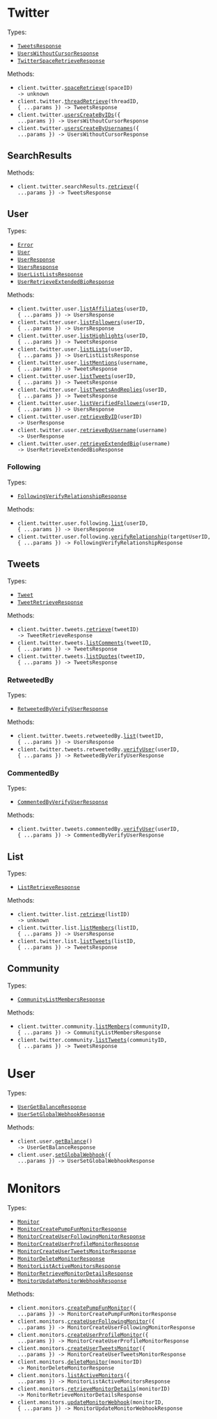 # Twitter

Types:

- <code><a href="./src/resources/twitter/twitter.ts">TweetsResponse</a></code>
- <code><a href="./src/resources/twitter/twitter.ts">UsersWithoutCursorResponse</a></code>
- <code><a href="./src/resources/twitter/twitter.ts">TwitterSpaceRetrieveResponse</a></code>

Methods:

- <code title="get /twitter/space/{space_id}">client.twitter.<a href="./src/resources/twitter/twitter.ts">spaceRetrieve</a>(spaceID) -> unknown</code>
- <code title="get /twitter/thread/{thread_id}">client.twitter.<a href="./src/resources/twitter/twitter.ts">threadRetrieve</a>(threadID, { ...params }) -> TweetsResponse</code>
- <code title="post /twitter/users-by-ids">client.twitter.<a href="./src/resources/twitter/twitter.ts">usersCreateByIDs</a>({ ...params }) -> UsersWithoutCursorResponse</code>
- <code title="post /twitter/users-by-usernames">client.twitter.<a href="./src/resources/twitter/twitter.ts">usersCreateByUsernames</a>({ ...params }) -> UsersWithoutCursorResponse</code>

## SearchResults

Methods:

- <code title="get /twitter/search">client.twitter.searchResults.<a href="./src/resources/twitter/search-results.ts">retrieve</a>({ ...params }) -> TweetsResponse</code>

## User

Types:

- <code><a href="./src/resources/twitter/user/user.ts">Error</a></code>
- <code><a href="./src/resources/twitter/user/user.ts">User</a></code>
- <code><a href="./src/resources/twitter/user/user.ts">UserResponse</a></code>
- <code><a href="./src/resources/twitter/user/user.ts">UsersResponse</a></code>
- <code><a href="./src/resources/twitter/user/user.ts">UserListListsResponse</a></code>
- <code><a href="./src/resources/twitter/user/user.ts">UserRetrieveExtendedBioResponse</a></code>

Methods:

- <code title="get /twitter/user/{user_id}/affiliates">client.twitter.user.<a href="./src/resources/twitter/user/user.ts">listAffiliates</a>(userID, { ...params }) -> UsersResponse</code>
- <code title="get /twitter/user/{user_id}/followers">client.twitter.user.<a href="./src/resources/twitter/user/user.ts">listFollowers</a>(userID, { ...params }) -> UsersResponse</code>
- <code title="get /twitter/user/{user_id}/highlights">client.twitter.user.<a href="./src/resources/twitter/user/user.ts">listHighlights</a>(userID, { ...params }) -> TweetsResponse</code>
- <code title="get /twitter/user/{user_id}/lists">client.twitter.user.<a href="./src/resources/twitter/user/user.ts">listLists</a>(userID, { ...params }) -> UserListListsResponse</code>
- <code title="get /twitter/user/{username}/mentions">client.twitter.user.<a href="./src/resources/twitter/user/user.ts">listMentions</a>(username, { ...params }) -> TweetsResponse</code>
- <code title="get /twitter/user/{user_id}/tweets">client.twitter.user.<a href="./src/resources/twitter/user/user.ts">listTweets</a>(userID, { ...params }) -> TweetsResponse</code>
- <code title="get /twitter/user/{user_id}/tweets-and-replies">client.twitter.user.<a href="./src/resources/twitter/user/user.ts">listTweetsAndReplies</a>(userID, { ...params }) -> TweetsResponse</code>
- <code title="get /twitter/user/{user_id}/verified-followers">client.twitter.user.<a href="./src/resources/twitter/user/user.ts">listVerifiedFollowers</a>(userID, { ...params }) -> UsersResponse</code>
- <code title="get /twitter/user/{user_id}">client.twitter.user.<a href="./src/resources/twitter/user/user.ts">retrieveByID</a>(userID) -> UserResponse</code>
- <code title="get /twitter/user/{username}">client.twitter.user.<a href="./src/resources/twitter/user/user.ts">retrieveByUsername</a>(username) -> UserResponse</code>
- <code title="get /twitter/user/{username}/extended-bio">client.twitter.user.<a href="./src/resources/twitter/user/user.ts">retrieveExtendedBio</a>(username) -> UserRetrieveExtendedBioResponse</code>

### Following

Types:

- <code><a href="./src/resources/twitter/user/following.ts">FollowingVerifyRelationshipResponse</a></code>

Methods:

- <code title="get /twitter/user/{user_id}/following">client.twitter.user.following.<a href="./src/resources/twitter/user/following.ts">list</a>(userID, { ...params }) -> UsersResponse</code>
- <code title="get /twitter/user/{source_user_id}/following/{target_user_id}">client.twitter.user.following.<a href="./src/resources/twitter/user/following.ts">verifyRelationship</a>(targetUserID, { ...params }) -> FollowingVerifyRelationshipResponse</code>

## Tweets

Types:

- <code><a href="./src/resources/twitter/tweets/tweets.ts">Tweet</a></code>
- <code><a href="./src/resources/twitter/tweets/tweets.ts">TweetRetrieveResponse</a></code>

Methods:

- <code title="get /twitter/tweets/{tweet_id}">client.twitter.tweets.<a href="./src/resources/twitter/tweets/tweets.ts">retrieve</a>(tweetID) -> TweetRetrieveResponse</code>
- <code title="get /twitter/tweets/{tweet_id}/comments">client.twitter.tweets.<a href="./src/resources/twitter/tweets/tweets.ts">listComments</a>(tweetID, { ...params }) -> TweetsResponse</code>
- <code title="get /twitter/tweets/{tweet_id}/quotes">client.twitter.tweets.<a href="./src/resources/twitter/tweets/tweets.ts">listQuotes</a>(tweetID, { ...params }) -> TweetsResponse</code>

### RetweetedBy

Types:

- <code><a href="./src/resources/twitter/tweets/retweeted-by.ts">RetweetedByVerifyUserResponse</a></code>

Methods:

- <code title="get /twitter/tweets/{tweet_id}/retweeted_by">client.twitter.tweets.retweetedBy.<a href="./src/resources/twitter/tweets/retweeted-by.ts">list</a>(tweetID, { ...params }) -> UsersResponse</code>
- <code title="get /twitter/tweets/{tweet_id}/retweeted_by/{user_id}">client.twitter.tweets.retweetedBy.<a href="./src/resources/twitter/tweets/retweeted-by.ts">verifyUser</a>(userID, { ...params }) -> RetweetedByVerifyUserResponse</code>

### CommentedBy

Types:

- <code><a href="./src/resources/twitter/tweets/commented-by.ts">CommentedByVerifyUserResponse</a></code>

Methods:

- <code title="get /twitter/tweets/{tweet_id}/commented_by/{user_id}">client.twitter.tweets.commentedBy.<a href="./src/resources/twitter/tweets/commented-by.ts">verifyUser</a>(userID, { ...params }) -> CommentedByVerifyUserResponse</code>

## List

Types:

- <code><a href="./src/resources/twitter/list.ts">ListRetrieveResponse</a></code>

Methods:

- <code title="get /twitter/list/{list_id}">client.twitter.list.<a href="./src/resources/twitter/list.ts">retrieve</a>(listID) -> unknown</code>
- <code title="get /twitter/list/{list_id}/members">client.twitter.list.<a href="./src/resources/twitter/list.ts">listMembers</a>(listID, { ...params }) -> UsersResponse</code>
- <code title="get /twitter/list/{list_id}/tweets">client.twitter.list.<a href="./src/resources/twitter/list.ts">listTweets</a>(listID, { ...params }) -> TweetsResponse</code>

## Community

Types:

- <code><a href="./src/resources/twitter/community.ts">CommunityListMembersResponse</a></code>

Methods:

- <code title="get /twitter/community/{community_id}/members">client.twitter.community.<a href="./src/resources/twitter/community.ts">listMembers</a>(communityID, { ...params }) -> CommunityListMembersResponse</code>
- <code title="get /twitter/community/{community_id}/tweets">client.twitter.community.<a href="./src/resources/twitter/community.ts">listTweets</a>(communityID, { ...params }) -> TweetsResponse</code>

# User

Types:

- <code><a href="./src/resources/user.ts">UserGetBalanceResponse</a></code>
- <code><a href="./src/resources/user.ts">UserSetGlobalWebhookResponse</a></code>

Methods:

- <code title="post /user/balance">client.user.<a href="./src/resources/user.ts">getBalance</a>() -> UserGetBalanceResponse</code>
- <code title="post /user/webhook">client.user.<a href="./src/resources/user.ts">setGlobalWebhook</a>({ ...params }) -> UserSetGlobalWebhookResponse</code>

# Monitors

Types:

- <code><a href="./src/resources/monitors.ts">Monitor</a></code>
- <code><a href="./src/resources/monitors.ts">MonitorCreatePumpFunMonitorResponse</a></code>
- <code><a href="./src/resources/monitors.ts">MonitorCreateUserFollowingMonitorResponse</a></code>
- <code><a href="./src/resources/monitors.ts">MonitorCreateUserProfileMonitorResponse</a></code>
- <code><a href="./src/resources/monitors.ts">MonitorCreateUserTweetsMonitorResponse</a></code>
- <code><a href="./src/resources/monitors.ts">MonitorDeleteMonitorResponse</a></code>
- <code><a href="./src/resources/monitors.ts">MonitorListActiveMonitorsResponse</a></code>
- <code><a href="./src/resources/monitors.ts">MonitorRetrieveMonitorDetailsResponse</a></code>
- <code><a href="./src/resources/monitors.ts">MonitorUpdateMonitorWebhookResponse</a></code>

Methods:

- <code title="post /monitors/search-pump-fun">client.monitors.<a href="./src/resources/monitors.ts">createPumpFunMonitor</a>({ ...params }) -> MonitorCreatePumpFunMonitorResponse</code>
- <code title="post /monitors/user-following">client.monitors.<a href="./src/resources/monitors.ts">createUserFollowingMonitor</a>({ ...params }) -> MonitorCreateUserFollowingMonitorResponse</code>
- <code title="post /monitors/user-profile">client.monitors.<a href="./src/resources/monitors.ts">createUserProfileMonitor</a>({ ...params }) -> MonitorCreateUserProfileMonitorResponse</code>
- <code title="post /monitors/user-tweets">client.monitors.<a href="./src/resources/monitors.ts">createUserTweetsMonitor</a>({ ...params }) -> MonitorCreateUserTweetsMonitorResponse</code>
- <code title="delete /monitors/{monitor_id}">client.monitors.<a href="./src/resources/monitors.ts">deleteMonitor</a>(monitorID) -> MonitorDeleteMonitorResponse</code>
- <code title="get /monitors">client.monitors.<a href="./src/resources/monitors.ts">listActiveMonitors</a>({ ...params }) -> MonitorListActiveMonitorsResponse</code>
- <code title="get /monitors/{monitor_id}">client.monitors.<a href="./src/resources/monitors.ts">retrieveMonitorDetails</a>(monitorID) -> MonitorRetrieveMonitorDetailsResponse</code>
- <code title="patch /monitors/{monitor_id}">client.monitors.<a href="./src/resources/monitors.ts">updateMonitorWebhook</a>(monitorID, { ...params }) -> MonitorUpdateMonitorWebhookResponse</code>
